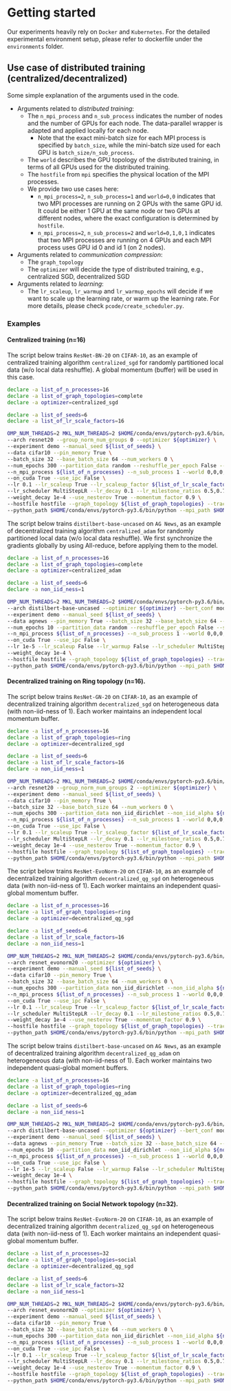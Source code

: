 # Getting started
Our experiments heavily rely on `Docker` and `Kubernetes`. For the detailed experimental environment setup, please refer to dockerfile under the `environments` folder.


## Use case of distributed training (centralized/decentralized)
Some simple explanation of the arguments used in the code.
* Arguments related to *distributed training*:
    * The `n_mpi_process` and `n_sub_process` indicates the number of nodes and the number of GPUs for each node. The data-parallel wrapper is adapted and applied locally for each node.
        * Note that the exact mini-batch size for each MPI process is specified by `batch_size`, while the mini-batch size used for each GPU is `batch_size/n_sub_process`.
    * The `world` describes the GPU topology of the distributed training, in terms of all GPUs used for the distributed training.
    * The `hostfile` from `mpi` specifies the physical location of the MPI processes.
    * We provide two use cases here:
        * `n_mpi_process=2`, `n_sub_process=1` and `world=0,0` indicates that two MPI processes are running on 2 GPUs with the same GPU id. It could be either 1 GPU at the same node or two GPUs at different nodes, where the exact configuration is determined by `hostfile`.
        * `n_mpi_process=2`, `n_sub_process=2` and `world=0,1,0,1` indicates that two MPI processes are running on 4 GPUs and each MPI process uses GPU id 0 and id 1 (on 2 nodes).
* Arguments related to *communication compression*:
    * The `graph_topology` 
    * The `optimizer` will decide the type of distributed training, e.g., centralized SGD, decentralized SGD
* Arguments related to *learning*:
    * The `lr_scaleup`, `lr_warmup` and `lr_warmup_epochs` will decide if we want to scale up the learning rate, or warm up the learning rate. For more details, please check `pcode/create_scheduler.py`.


### Examples
#### Centralized training (n=16)
The script below trains `ResNet-BN-20` on `CIFAR-10`, as an example of centralized training algorithm `centralized_sgd` for randomly partitioned local data (w/o local data reshuffle). A global momentum (buffer) will be used in this case.
```bash
declare -a list_of_n_processes=16
declare -a list_of_graph_topologies=complete
declare -a optimizer=centralized_sgd

declare -a list_of_seeds=6
declare -a list_of_lr_scale_factors=16

OMP_NUM_THREADS=2 MKL_NUM_THREADS=2 $HOME/conda/envs/pytorch-py3.6/bin/python run.py \
--arch resnet20 --group_norm_num_groups 0 --optimizer ${optimizer} \
--experiment demo --manual_seed ${list_of_seeds} \
--data cifar10 --pin_memory True \
--batch_size 32 --base_batch_size 64 --num_workers 0 \
--num_epochs 300 --partition_data random --reshuffle_per_epoch False --stop_criteria epoch \
--n_mpi_process ${list_of_n_processes} --n_sub_process 1 --world 0,0,0,0,0,0,0,0,0,0,0,0,0,0,0,0 \
--on_cuda True --use_ipc False \
--lr 0.1 --lr_scaleup True --lr_scaleup_factor ${list_of_lr_scale_factors} --lr_warmup True --lr_warmup_epochs 5 \
--lr_scheduler MultiStepLR --lr_decay 0.1 --lr_milestone_ratios 0.5,0.75 \
--weight_decay 1e-4 --use_nesterov True --momentum_factor 0.9 \
--hostfile hostfile --graph_topology ${list_of_graph_topologies} --track_time True --display_tracked_time True \
--python_path $HOME/conda/envs/pytorch-py3.6/bin/python --mpi_path $HOME/.openmpi/ 
```

The script below trains `distilbert-base-uncased` on `AG News`, as an example of decentralized training algorithm `centralized_adam` for randomly partitioned local data (w/o local data reshuffle). We first synchronize the gradients globally by using All-reduce, before applying them to the model.
```bash
declare -a list_of_n_processes=16
declare -a list_of_graph_topologies=complete
declare -a optimizer=centralized_adam

declare -a list_of_seeds=6
declare -a non_iid_ness=1

OMP_NUM_THREADS=2 MKL_NUM_THREADS=2 $HOME/conda/envs/pytorch-py3.6/bin/python run.py \
--arch distilbert-base-uncased --optimizer ${optimizer} --bert_conf model_scheme=vector_cls_sentence,max_seq_len=200,eval_every_batch=100 \
--experiment demo --manual_seed ${list_of_seeds} \
--data agnews --pin_memory True --batch_size 32 --base_batch_size 64 --num_workers 0 \
--num_epochs 10 --partition_data random --reshuffle_per_epoch False --stop_criteria epoch \
--n_mpi_process ${list_of_n_processes} --n_sub_process 1 --world 0,0,0,0,0,0,0,0,0,0,0,0,0,0,0,0 \
--on_cuda True --use_ipc False \
--lr 1e-5 --lr_scaleup False --lr_warmup False --lr_scheduler MultiStepLR \
--weight_decay 1e-4 \
--hostfile hostfile --graph_topology ${list_of_graph_topologies} --track_time True --display_tracked_time True \
--python_path $HOME/conda/envs/pytorch-py3.6/bin/python --mpi_path $HOME/.openmpi/
```


#### Decentralized training on Ring topology (n=16).
The script below trains `ResNet-GN-20` on `CIFAR-10`, as an example of decentralized training algorithm `decentralized_sgd` on heterogeneous data (with non-iid-ness of 1). Each worker maintains an independent local momentum buffer.
```bash
declare -a list_of_n_processes=16
declare -a list_of_graph_topologies=ring
declare -a optimizer=decentralized_sgd

declare -a list_of_seeds=6
declare -a list_of_lr_scale_factors=16
declare -a non_iid_ness=1

OMP_NUM_THREADS=2 MKL_NUM_THREADS=2 $HOME/conda/envs/pytorch-py3.6/bin/python run.py \
--arch resnet20 --group_norm_num_groups 2 --optimizer ${optimizer} \
--experiment demo --manual_seed ${list_of_seeds} \
--data cifar10 --pin_memory True \
--batch_size 32 --base_batch_size 64 --num_workers 0 \
--num_epochs 300 --partition_data non_iid_dirichlet --non_iid_alpha ${non_iid_ness} --reshuffle_per_epoch False --stop_criteria epoch \
--n_mpi_process ${list_of_n_processes} --n_sub_process 1 --world 0,0,0,0,0,0,0,0,0,0,0,0,0,0,0,0 \
--on_cuda True --use_ipc False \
--lr 0.1 --lr_scaleup True --lr_scaleup_factor ${list_of_lr_scale_factors} --lr_warmup True --lr_warmup_epochs 5 \
--lr_scheduler MultiStepLR --lr_decay 0.1 --lr_milestone_ratios 0.5,0.75 \
--weight_decay 1e-4 --use_nesterov True --momentum_factor 0.9 \
--hostfile hostfile --graph_topology ${list_of_graph_topologies} --track_time True --display_tracked_time True \
--python_path $HOME/conda/envs/pytorch-py3.6/bin/python --mpi_path $HOME/.openmpi/ 
```

The script below trains `ResNet-EvoNorm-20` on `CIFAR-10`, as an example of decentralized training algorithm `decentralized_qg_sgd` on heterogeneous data (with non-iid-ness of 1). Each worker maintains an independent quasi-global momentum buffer.
```bash
declare -a list_of_n_processes=16
declare -a list_of_graph_topologies=ring
declare -a optimizer=decentralized_qg_sgd

declare -a list_of_seeds=6
declare -a list_of_lr_scale_factors=16
declare -a non_iid_ness=1

OMP_NUM_THREADS=2 MKL_NUM_THREADS=2 $HOME/conda/envs/pytorch-py3.6/bin/python run.py \
--arch resnet_evonorm20 --optimizer ${optimizer} \
--experiment demo --manual_seed ${list_of_seeds} \
--data cifar10 --pin_memory True \
--batch_size 32 --base_batch_size 64 --num_workers 0 \
--num_epochs 300 --partition_data non_iid_dirichlet --non_iid_alpha ${non_iid_ness} --reshuffle_per_epoch False --stop_criteria epoch \
--n_mpi_process ${list_of_n_processes} --n_sub_process 1 --world 0,0,0,0,0,0,0,0,0,0,0,0,0,0,0,0 \
--on_cuda True --use_ipc False \
--lr 0.1 --lr_scaleup True --lr_scaleup_factor ${list_of_lr_scale_factors} --lr_warmup True --lr_warmup_epochs 5 \
--lr_scheduler MultiStepLR --lr_decay 0.1 --lr_milestone_ratios 0.5,0.75 \
--weight_decay 1e-4 --use_nesterov True --momentum_factor 0.9 \
--hostfile hostfile --graph_topology ${list_of_graph_topologies} --track_time True --display_tracked_time True \
--python_path $HOME/conda/envs/pytorch-py3.6/bin/python --mpi_path $HOME/.openmpi/
```

The script below trains `distilbert-base-uncased` on `AG News`, as an example of decentralized training algorithm `decentralized_qg_adam` on heterogeneous data (with non-iid-ness of 1). Each worker maintains two independent quasi-global moment buffers.
```bash
declare -a list_of_n_processes=16
declare -a list_of_graph_topologies=ring
declare -a optimizer=decentralized_qg_adam

declare -a list_of_seeds=6
declare -a non_iid_ness=1

OMP_NUM_THREADS=2 MKL_NUM_THREADS=2 $HOME/conda/envs/pytorch-py3.6/bin/python run.py \
--arch distilbert-base-uncased --optimizer ${optimizer} --bert_conf model_scheme=vector_cls_sentence,max_seq_len=200,eval_every_batch=100 \
--experiment demo --manual_seed ${list_of_seeds} \
--data agnews --pin_memory True --batch_size 32 --base_batch_size 64 --num_workers 0 \
--num_epochs 10 --partition_data non_iid_dirichlet --non_iid_alpha ${non_iid_ness} --reshuffle_per_epoch False --stop_criteria epoch \
--n_mpi_process ${list_of_n_processes} --n_sub_process 1 --world 0,0,0,0,0,0,0,0,0,0,0,0,0,0,0,0 \
--on_cuda True --use_ipc False \
--lr 1e-5 --lr_scaleup False --lr_warmup False --lr_scheduler MultiStepLR \
--weight_decay 1e-4 \
--hostfile hostfile --graph_topology ${list_of_graph_topologies} --track_time True --display_tracked_time True \
--python_path $HOME/conda/envs/pytorch-py3.6/bin/python --mpi_path $HOME/.openmpi/
```


#### Decentralized training on Social Network topology (n=32).
The script below trains `ResNet-EvoNorm-20` on `CIFAR-10`, as an example of decentralized training algorithm `decentralized_qg_sgd` on heterogeneous data (with non-iid-ness of 1). Each worker maintains an independent quasi-global momentum buffer.
```bash
declare -a list_of_n_processes=32
declare -a list_of_graph_topologies=social
declare -a optimizer=decentralized_qg_sgd

declare -a list_of_seeds=6
declare -a list_of_lr_scale_factors=32
declare -a non_iid_ness=1

OMP_NUM_THREADS=2 MKL_NUM_THREADS=2 $HOME/conda/envs/pytorch-py3.6/bin/python run.py \
--arch resnet_evonorm20 --optimizer ${optimizer} \
--experiment demo --manual_seed ${list_of_seeds} \
--data cifar10 --pin_memory True \
--batch_size 32 --base_batch_size 64 --num_workers 0 \
--num_epochs 300 --partition_data non_iid_dirichlet --non_iid_alpha ${non_iid_ness} --reshuffle_per_epoch False --stop_criteria epoch \
--n_mpi_process ${list_of_n_processes} --n_sub_process 1 --world 0,0,0,0,0,0,0,0,0,0,0,0,0,0,0,0 \
--on_cuda True --use_ipc False \
--lr 0.1 --lr_scaleup True --lr_scaleup_factor ${list_of_lr_scale_factors} --lr_warmup True --lr_warmup_epochs 5 \
--lr_scheduler MultiStepLR --lr_decay 0.1 --lr_milestone_ratios 0.5,0.75 \
--weight_decay 1e-4 --use_nesterov True --momentum_factor 0.9 \
--hostfile hostfile --graph_topology ${list_of_graph_topologies} --track_time True --display_tracked_time True \
--python_path $HOME/conda/envs/pytorch-py3.6/bin/python --mpi_path $HOME/.openmpi/
```
